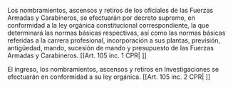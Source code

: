 Los nombramientos, ascensos y retiros de los oficiales de las Fuerzas Armadas y Carabineros, se efectuarán por decreto supremo, en conformidad a la ley orgánica constitucional correspondiente, la que determinará las normas básicas respectivas, así como las normas básicas referidas a la carrera profesional, incorporación a sus plantas, previsión, antigüedad, mando, sucesión de mando y presupuesto de las Fuerzas Armadas y Carabineros. [[Art. 105 inc. 1 CPR| ]]

El ingreso, los nombramientos, ascensos y retiros en Investigaciones se efectuarán en conformidad a su ley orgánica. [[Art. 105 inc. 2 CPR| ]]